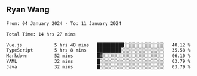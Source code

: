 ## Ryan Wang

<!--START_SECTION:waka-->

```txt
From: 04 January 2024 - To: 11 January 2024

Total Time: 14 hrs 27 mins

Vue.js            5 hrs 48 mins   ██████████░░░░░░░░░░░░░░░   40.12 %
TypeScript        5 hrs 8 mins    █████████░░░░░░░░░░░░░░░░   35.58 %
Markdown          52 mins         █▓░░░░░░░░░░░░░░░░░░░░░░░   06.10 %
YAML              32 mins         █░░░░░░░░░░░░░░░░░░░░░░░░   03.79 %
Java              32 mins         █░░░░░░░░░░░░░░░░░░░░░░░░   03.79 %
```

<!--END_SECTION:waka-->
